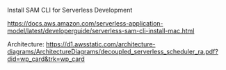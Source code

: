 Install SAM CLI for Serverless Development

https://docs.aws.amazon.com/serverless-application-model/latest/developerguide/serverless-sam-cli-install-mac.html

Architecture: https://d1.awsstatic.com/architecture-diagrams/ArchitectureDiagrams/decoupled_serverless_scheduler_ra.pdf?did=wp_card&trk=wp_card
